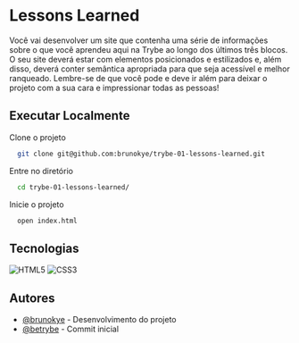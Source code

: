 
# Lessons Learned

Você vai desenvolver um site que contenha uma série de informações sobre o que você aprendeu aqui na Trybe ao longo dos últimos três blocos. O seu site deverá estar com elementos posicionados e estilizados e, além disso, deverá conter semântica apropriada para que seja acessível e melhor ranqueado. Lembre-se de que você pode e deve ir além para deixar o projeto com a sua cara e impressionar todas as pessoas!

## Executar Localmente

Clone o projeto 

```bash
  git clone git@github.com:brunokye/trybe-01-lessons-learned.git
```

Entre no diretório

```bash
  cd trybe-01-lessons-learned/
```

Inicie o projeto

```bash
  open index.html
```

## Tecnologias

![HTML5](https://img.shields.io/badge/html5-%23E34F26.svg?style=for-the-badge&logo=html5&logoColor=white) 
![CSS3](https://img.shields.io/badge/css3-%231572B6.svg?style=for-the-badge&logo=css3&logoColor=white)

## Autores

- [@brunokye](https://github.com/brunokye) - Desenvolvimento do projeto
- [@betrybe](https://github.com/betrybe) - Commit inicial
